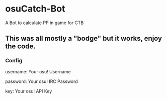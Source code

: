 # osuCatch-Bot
A Bot to calculate PP in game for CTB

## This was all mostly a "bodge" but it works, enjoy the code.

### Config
username: Your osu! Username

password: Your osu! IRC Password

key: Your osu! API Key
